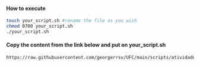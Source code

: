 #### How to execute
```bash
touch your_script.sh #rename the file as you wish
chmod 0700 your_script.sh
./your_script.sh
```
#### Copy the content from the link below and put on your_script.sh
```
https://raw.githubusercontent.com/georgerrsv/UFC/main/scripts/atividade03/script.sh
```